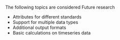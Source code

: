 The following topics are considered Future research
<ul>
  <li>Attributes for different standards</li>
  <li>Support for multiple data types</li>
  <li>Additional output formats</li>
  <li>Basic calculations on timeseries data</li>
</ul>
